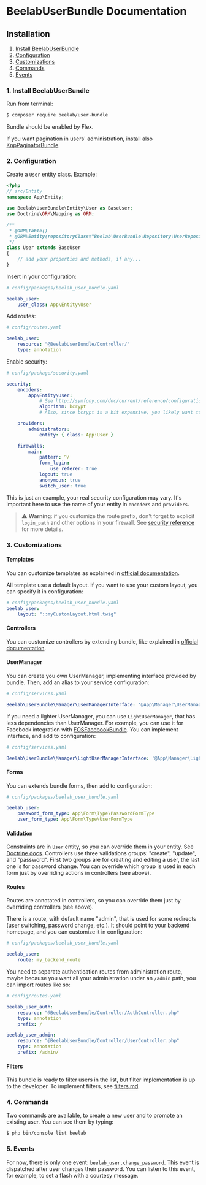 BeelabUserBundle Documentation
==============================

## Installation

1. [Install BeelabUserBundle](#1-install-beelabuserbundle)
2. [Configuration](#2-configuration)
3. [Customizations](#3-customizations)
4. [Commands](#4-commands)
5. [Events](#4-events)

### 1. Install BeelabUserBundle

Run from terminal:

```bash
$ composer require beelab/user-bundle
```

Bundle should be enabled by Flex.

If you want pagination in users' administration, install also [KnpPaginatorBundle](https://github.com/KnpLabs/KnpPaginatorBundle).

### 2. Configuration

Create a `User` entity class.
Example:

```php
<?php
// src/Entity
namespace App\Entity;

use Beelab\UserBundle\Entity\User as BaseUser;
use Doctrine\ORM\Mapping as ORM;

/**
 * @ORM\Table()
 * @ORM\Entity(repositoryClass="Beelab\UserBundle\Repository\UserRepository")
 */
class User extends BaseUser
{
    // add your properties and methods, if any...
}
```

Insert in your configuration:

```yaml
# config/packages/beelab_user_bundle.yaml

beelab_user:
    user_class: App\Entity\User
```

Add routes:

```yaml
# config/routes.yaml

beelab_user:
    resource: "@BeelabUserBundle/Controller/"
    type: annotation
```

Enable security:

```yaml
# config/package/security.yaml

security:
    encoders:
        App\Entity\User:
            # See http://symfony.com/doc/current/reference/configuration/security.html#using-the-bcrypt-password-encoder
            algorithm: bcrypt
            # Also, since bcrypt is a bit expensive, you likely want to override it in test env

    providers:
        administrators:
            entity: { class: App:User }

    firewalls:
        main:
            pattern: ^/
            form_login:
                use_referer: true
            logout: true
            anonymous: true
            switch_user: true
```

This is just an example, your real security configuration may vary.
It's important here to use the name of your entity in `encoders` and `providers`.

> ⚠️️ **Warning**: if you customize the route prefix, don't forget to explicit `login_path` and other options in your
> firewall. See [security reference](http://symfony.com/doc/current/reference/configuration/security.html#the-login-form-and-process) for more details.
>

### 3. Customizations

#### Templates

You can customize templates as explained in
[official documentation](http://symfony.com/doc/current/templating.html#overriding-bundle-templates).

All template use a default layout. If you want to use your custom layout, you can
specify it in configuration:
```yaml
# config/packages/beelab_user_bundle.yaml
beelab_user:
    layout: "::myCustomLayout.html.twig"
```

#### Controllers

You can customize controllers by extending bundle, like explained in
[official documentation](http://symfony.com/doc/current/bundles/inheritance.html#overriding-controllers).

#### UserManager

You can create you own UserManager, implementing interface provided by bundle.
Then, add an alias to your service configuration:

```yaml
# config/services.yaml

Beelab\UserBundle\Manager\UserManagerInterface: '@App\Manager\UserManager' 
```

If you need a lighter UserManager, you can use `LightUserManager`, that has less
dependencies than UserManager. For example, you can use it for Facebook integration with
[FOSFacebookBundle](https://github.com/FriendsOfSymfony/FOSFacebookBundle).
You can implement interface, and add to configuration:

```yaml
# config/services.yaml

Beelab\UserBundle\Manager\LightUserManagerInterface: '@App\Manager\LightUserManager'
```

#### Forms

You can extends bundle forms, then add to configuration:

```yaml
# config/packages/beelab_user_bundle.yaml

beelab_user:
    password_form_type: App\Form\Type\PasswordFormType
    user_form_type: App\Form\Type\UserFormType
```

#### Validation

Constraints are in `User` entity, so you can override them in your entity.
See [Doctrine docs](http://docs.doctrine-project.org/en/latest/tutorials/override-field-association-mappings-in-subclasses.html).
Controllers use three validations groups: "create", "update", and "password".
First two groups are for creating and editing a user, the last one is for password change.
You can override which group is used in each form just by overriding actions in controllers (see above).

#### Routes

Routes are annotated in controllers, so you can override them just by overriding controllers (see above).

There is a route, with default name "admin", that is used for some redirects (user switching, password change, etc.).
It should point to your backend homepage, and you can customize it in configuration:

```yaml
# config/packages/beelab_user_bundle.yaml

beelab_user:
    route: my_backend_route
```

You need to separate authentication routes from administration route, maybe because you want all your administration
under an `/admin` path, you can import routes like so:

```yaml
# config/routes.yaml

beelab_user_auth:
    resource: "@BeelabUserBundle/Controller/AuthController.php"
    type: annotation
    prefix: /

beelab_user_admin:
    resource: "@BeelabUserBundle/Controller/UserController.php"
    type: annotation
    prefix: /admin/
```

#### Filters

This bundle is ready to filter users in the list, but filter implementation is up to the
developer.
To implement filters, see [filters.md](filters.md).

### 4. Commands

Two commands are available, to create a new user and to promote an existing user.
You can see them by typing:

```bash
$ php bin/console list beelab
```

### 5. Events

For now, there is only one event: `beelab_user.change_password`.
This event is dispatched after user changes their password.
You can listen to this event, for example, to set a flash with a courtesy message.
